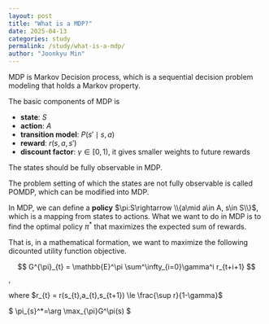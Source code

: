 ```yaml
---
layout: post
title: "What is a MDP?"
date: 2025-04-13
categories: study
permalink: /study/what-is-a-mdp/
author: "Joonkyu Min"
---
```


MDP is Markov Decision process, which is a sequential decision problem modeling that holds a Markov property.

The basic components of MDP is 
- **state**: $S$
- **action**: $A$
- **transition model**: $P(s'\mid s,a)$
- **reward**: $r(s, a, s')$
- **discount factor**: $\gamma \in[0,1)$, it gives smaller weights to future rewards

The states should be fully observable in MDP.

The problem setting of which the states are not fully observable is called POMDP, which can be modified into MDP.

In MDP, we can define a **policy** 
$\pi:S\rightarrow \\{a\mid a\in A, s\in S\\}$, 
which is a mapping from states to actions.
What we want to do in MDP is to find the optimal policy $\pi^*$ that maximizes the expected sum of rewards.

That is, in a mathematical formation, we want to maximize the following dicounted utility function objective.

$$
G^{\pi}_{t} = \mathbb{E}^\pi \sum^\infty_{i=0}\gamma^i r_{t+i+1}
$$, 

where $r_{t} = r(s_{t},a_{t},s_{t+1}) \le \frac{\sup r}{1-\gamma}$

$
\pi_{s}^*=\arg \max_{\pi}G^\pi(s)
$

